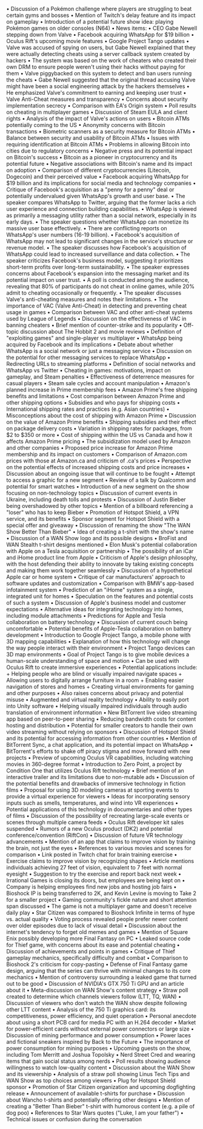 • Discussion of a Pokémon challenge where players are struggling to beat certain gyms and bosses
• Mention of Twitch's delay feature and its impact on gameplay
• Introduction of a potential future show idea: playing Pokémon games on older consoles (N64)
• News items:
  • CEO Gabe Newell stepping down from Valve
  • Facebook acquiring WhatsApp for $19 billion
  • Oculus Rift's upcoming movie features
  • Google Project Tango updates
• Valve was accused of spying on users, but Gabe Newell explained that they were actually detecting cheats using a server callback system created by hackers
• The system was based on the work of cheaters who created their own DRM to ensure people weren't using their hacks without paying for them
• Valve piggybacked on this system to detect and ban users running the cheats
• Gabe Newell suggested that the original thread accusing Valve might have been a social engineering attack by the hackers themselves
• He emphasized Valve's commitment to earning and keeping user trust
• Valve Anti-Cheat measures and transparency
• Concerns about security implementation secrecy
• Comparison with EA's Origin system
• Poll results on cheating in multiplayer games
• Discussion of Steam EULA and client rights
• Analysis of the impact of Valve's actions on users
• Bitcoin ATMs potentially coming to the US
• Anonymity concerns with Bitcoin transactions
• Biometric scanners as a security measure for Bitcoin ATMs
• Balance between security and usability of Bitcoin ATMs
• Issues with requiring identification at Bitcoin ATMs
• Problems in allowing Bitcoin into cities due to regulatory concerns
• Negative press and its potential impact on Bitcoin's success
• Bitcoin as a pioneer in cryptocurrency and its potential future
• Negative associations with Bitcoin's name and its impact on adoption
• Comparison of different cryptocurrencies (Litecoin, Dogecoin) and their perceived value
• Facebook acquiring WhatsApp for $19 billion and its implications for social media and technology companies
• Critique of Facebook's acquisition as a "penny for a penny" deal or potentially undervalued given WhatsApp's growth and user base.
• The speaker compares WhatsApp to Twitter, arguing that the former lacks a rich user experience and connection building capabilities.
• WhatsApp is viewed as primarily a messaging utility rather than a social network, especially in its early days.
• The speaker questions whether WhatsApp can monetize its massive user base effectively.
• There are conflicting reports on WhatsApp's user numbers (16-19 billion).
• Facebook's acquisition of WhatsApp may not lead to significant changes in the service's structure or revenue model.
• The speaker discusses how Facebook's acquisition of WhatsApp could lead to increased surveillance and data collection.
• The speaker criticizes Facebook's business model, suggesting it prioritizes short-term profits over long-term sustainability.
• The speaker expresses concerns about Facebook's expansion into the messaging market and its potential impact on user trust.
• A poll is conducted among the audience, revealing that 80% of participants do not cheat in online games, while 20% admit to cheating occasionally or frequently.
• The speaker discusses Valve's anti-cheating measures and notes their limitations.
• The importance of VAC (Valve Anti-Cheat) in detecting and preventing cheat usage in games
• Comparison between VAC and other anti-cheat systems used by League of Legends
• Discussion on the effectiveness of VAC in banning cheaters
• Brief mention of counter-strike and its popularity
• Off-topic discussion about The Hobbit 2 and movie reviews
• Definition of "exploiting games" and single-player vs multiplayer
• WhatsApp being acquired by Facebook and its implications
• Debate about whether WhatsApp is a social network or just a messaging service
• Discussion on the potential for other messaging services to replace WhatsApp
• Redirecting URLs to streaming platforms
• Definition of social networks and WhatsApp vs Twitter
• Cheating in games: motivations, impact on gameplay, and Steam penalties
• Effectiveness of deterrence measures for casual players
• Steam sale cycles and account manipulation
• Amazon's planned increase in Prime membership fees
• Amazon Prime's free shipping benefits and limitations
• Cost comparison between Amazon Prime and other shipping options
• Subsidies and who pays for shipping costs
• International shipping rates and practices (e.g. Asian countries)
• Misconceptions about the cost of shipping with Amazon Prime
• Discussion on the value of Amazon Prime benefits
• Shipping subsidies and their effect on package delivery costs
• Variation in shipping rates for packages, from $2 to $350 or more
• Cost of shipping within the US vs Canada and how it affects Amazon Prime pricing
• The subsidization model used by Amazon and other companies
• Proposed price increase for Amazon Prime membership and its impact on customers
• Comparison of Amazon.com prices with those at Amazon.ca and criticism of .ca's prices
• Perspective on the potential effects of increased shipping costs and price increases
• Discussion about an ongoing issue that will continue to be fought
• Attempt to access a graphic for a new segment
• Review of a talk by Qualcomm and potential for smart watches
• Introduction of a new segment on the show focusing on non-technology topics
• Discussion of current events in Ukraine, including death tolls and protests
• Discussion of Justin Bieber being overshadowed by other topics
• Mention of a billboard referencing a "loser" who has to keep Bieber
• Promotion of Hotspot Shield, a VPN service, and its benefits
• Sponsor segment for Hotspot Shield with a special offer and giveaway
• Discussion of renaming the show "The WAN Show Better Than Bieber"
• Idea of creating a t-shirt with the show's name
• Discussion of a WAN Show logo and its possible designs
• BroFist and WAN Stealth t-shirt designs mentioned
• Elon Musk's potential collaboration with Apple on a Tesla acquisition or partnership
• The possibility of an iCar and iHome product line from Apple
• Criticism of Apple's design philosophy, with the host defending their ability to innovate by taking existing concepts and making them work together seamlessly
• Discussion of a hypothetical Apple car or home system
• Critique of car manufacturers' approach to software updates and customization
• Comparison with BMW's app-based infotainment system
• Prediction of an "iHome" system as a single, integrated unit for homes
• Speculation on the features and potential costs of such a system
• Discussion of Apple's business model and customer expectations
• Alternative ideas for integrating technology into homes, including module attachments
• Predictions for Apple and Tesla collaboration on battery technology
• Discussion of current couch being uncomfortable
• Potential benefits of Apple-Tesla collaboration on battery development
• Introduction to Google Project Tango, a mobile phone with 3D mapping capabilities
• Explanation of how this technology will change the way people interact with their environment
• Project Tango devices can 3D map environments
• Goal of Project Tango is to give mobile devices a human-scale understanding of space and motion
• Can be used with Oculus Rift to create immersive experiences
• Potential applications include:
	+ Helping people who are blind or visually impaired navigate spaces
	+ Allowing users to digitally arrange furniture in a room
	+ Enabling easier navigation of stores and homes
	+ Creating virtual environments for gaming and other purposes
• Also raises concerns about privacy and potential misuse
• Augmented and virtual reality technology
• Ability to easily port into Unity software
• Helping visually impaired individuals through audio translation of environment information
• New BitTorrent live video streaming app based on peer-to-peer sharing
• Reducing bandwidth costs for content hosting and distribution
• Potential for smaller creators to handle their own video streaming without relying on sponsors
• Discussion of Hotspot Shield and its potential for accessing information from other countries
• Mention of BitTorrent Sync, a chat application, and its potential impact on WhatsApp
• BitTorrent's efforts to shake off piracy stigma and move forward with new projects
• Preview of upcoming Oculus VR capabilities, including watching movies in 360-degree format
• Introduction to Zero Point, a project by Condition One that utilizes Oculus Rift technology
• Brief mention of an interactive trailer and its limitations due to non-mutable ads
• Discussion of the potential benefits and drawbacks of immersive technology in fiction films
• Proposal for using 3D modeling cameras at sporting events to provide a virtual experience for viewers
• Ideas for incorporating sensory inputs such as smells, temperatures, and wind into VR experiences
• Potential applications of this technology in documentaries and other types of films
• Discussion of the possibility of recreating large-scale events or scenes through multiple camera feeds
• Oculus Rift developer kit sales suspended
• Rumors of a new Oculus product (DK2) and potential conference/convention (RiftCon)
• Discussion of future VR technology advancements
• Mention of an app that claims to improve vision by training the brain, not just the eyes
• References to various movies and scenes for comparison
• Link posted in Twitch chat for brain training exercise
• Exercise claims to improve vision by recognizing shapes
• Article mentions individuals achieving 27 feet of vision, equivalent to 7 feet with normal eyesight
• Suggestion to try the exercise and report back next week
• Irrational Games is closing its doors, but employees are being kept on
• Company is helping employees find new jobs and hosting job fairs
• Bioshock IP is being transferred to 2K, and Kevin Levine is moving to Take 2 for a smaller project
• Gaming community's fickle nature and short attention span discussed
• The game is not a multiplayer game and doesn't receive daily play
• Star Citizen was compared to Bioshock Infinite in terms of hype vs. actual quality
• Voting process revealed people prefer newer content over older episodes due to lack of visual detail
• Discussion about the internet's tendency to forget old memes and games
• Mention of Square Enix possibly developing more Final Fantasy on PC
• Leaked source code for Thief game, with concerns about its ease and potential cheating
• Discussion of achievements and points in games
• Critique of Thief gameplay mechanics, specifically difficulty and combat
• Comparison to Bioshock 2's criticism for copy-pasting
• Defense of Final Fantasy game design, arguing that the series can thrive with minimal changes to its core mechanics
• Mention of controversy surrounding a leaked game that turned out to be good
• Discussion of NVIDIA's GTX 750 Ti GPU and an article about it
• Meta-discussion on WAN Show's content strategy
• Straw poll created to determine which channels viewers follow (LTT, TQ, WAN)
• Discussion of viewers who don't watch the WAN show despite following other LTT content
• Analysis of the 750 Ti graphics card: its competitiveness, power efficiency, and quiet operation
• Personal anecdote about using a short PCB card for media PC with an H.264 decoder
• Market for power-efficient cards without external power connectors or large size
• Discussion of mining performance and power consumption
• Power laces and fictional sneakers inspired by Back to the Future
• The importance of power consumption for mining purposes
• Upcoming guests on the show, including Tom Merritt and Joshua Topolsky
• Nerd Street Cred and wearing items that gain social status among nerds
• Poll results showing audience willingness to watch low-quality content
• Discussion about the WAN Show and its viewership
• Analysis of a straw poll showing Linus Tech Tips and WAN Show as top choices among viewers
• Plug for Hotspot Shield sponsor
• Promotion of Star Citizen organization and upcoming dogfighting release
• Announcement of available t-shirts for purchase
• Discussion about Wancho t-shirts and potentially offering other designs
• Mention of creating a "Better Than Bieber" t-shirt with humorous content (e.g. a pile of dog poo)
• References to Star Wars quotes ("Luke, I am your father")
• Technical issues or confusion during the conversation